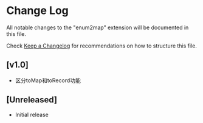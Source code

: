 # Change Log

All notable changes to the "enum2map" extension will be documented in this file.

Check [Keep a Changelog](http://keepachangelog.com/) for recommendations on how to structure this file.

## [v1.0] 
- 区分toMap和toRecord功能

## [Unreleased]

- Initial release
